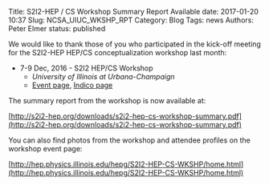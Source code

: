Title: S2I2-HEP / CS Workshop Summary Report Available
date: 2017-01-20 10:37
Slug: NCSA_UIUC_WKSHP_RPT
Category: Blog
Tags:  news
Authors: Peter Elmer
status: published


We would like to thank those of you who participated in the kick-off meeting for the S2I2-HEP HEP/CS conceptualization workshop last month:

  * 7-9 Dec, 2016 - S2I2 HEP/CS Workshop
    * *University of Illinois at Urbana-Champaign*
    * [Event page](http://hep.physics.illinois.edu/hepg/S2I2-HEP-CS-WKSHP/home.html), [Indico page](https://indico.cern.ch/event/575443/)

The summary report from the workshop is now available at:

[http://s2i2-hep.org/downloads/s2i2-hep-cs-workshop-summary.pdf](http://s2i2-hep.org/downloads/s2i2-hep-cs-workshop-summary.pdf)

You can also find photos from the workshop and attendee profiles on the workshop event page:

[http://hep.physics.illinois.edu/hepg/S2I2-HEP-CS-WKSHP/home.html](http://hep.physics.illinois.edu/hepg/S2I2-HEP-CS-WKSHP/home.html)





